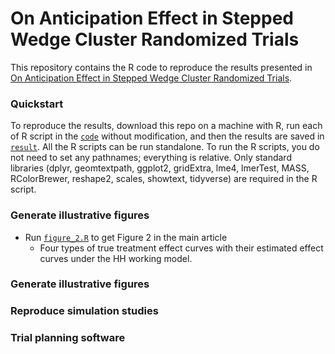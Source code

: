 # On Anticipation Effect in Stepped Wedge Cluster Randomized Trials
This repository contains the R code to reproduce the results presented in [On Anticipation Effect in Stepped Wedge Cluster Randomized Trials](https://github.com/haowangbiostat/anticipation_swcrt).

### Quickstart

To reproduce the results, download this repo on a machine with R, run each of R script in the [`code`](code) without modification, and then the results are saved in [`result`](result). All the R scripts can be run standalone. To run the R scripts, you do not need to set any pathnames; everything is relative. Only standard libraries (dplyr, geomtextpath, ggplot2, gridExtra, lme4, lmerTest, MASS,  RColorBrewer, reshape2, scales, showtext, tidyverse) are required in the R script.

### Generate illustrative figures

- Run [`figure_2.R`](code/figure_2.R) to get Figure 2 in the main article
  - Four types of true treatment effect curves with their estimated effect curves under the HH working model.

### Generate illustrative figures

### Reproduce simulation studies

### Trial planning software
